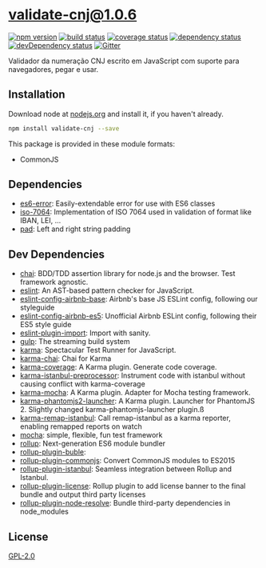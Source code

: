 # validate-cnj@1.0.6
 [![npm version](https://badge.fury.io/js/validate-cnj.svg)](https://npmjs.org/package/validate-cnj)  [![build status](https://travis-ci.org/bipbop/validate-cnj.svg)](https://travis-ci.org/bipbop/validate-cnj)  [![coverage status](https://coveralls.io/repos/bipbop/validate-cnj/badge.svg)](https://coveralls.io/github/bipbop/validate-cnj)  [![dependency status](https://david-dm.org/bipbop/validate-cnj.svg?theme=shields.io)](https://david-dm.org/bipbop/validate-cnj)  [![devDependency status](https://david-dm.org/bipbop/validate-cnj/dev-status.svg)](https://david-dm.org/bipbop/validate-cnj#info=devDependencies)  [![Gitter](https://badges.gitter.im/bipbop/validate-cnj.svg)](https://gitter.im/bipbop/validate-cnj) 

Validador da numeração CNJ escrito em JavaScript com suporte para navegadores, pegar e usar.


## Installation
Download node at [nodejs.org](http://nodejs.org) and install it, if you haven't already.

```sh
npm install validate-cnj --save
```

This package is provided in these module formats:

- CommonJS




## Dependencies

- [es6-error](https://github.com/bjyoungblood/es6-error): Easily-extendable error for use with ES6 classes
- [iso-7064](https://github.com/EDumdum/iso-7064-js): Implementation of ISO 7064 used in validation of format like IBAN, LEI, ...
- [pad](https://github.com/adaltas/node-pad): Left and right string padding


## Dev Dependencies

- [chai](https://github.com/chaijs/chai): BDD/TDD assertion library for node.js and the browser. Test framework agnostic.
- [eslint](https://github.com/eslint/eslint): An AST-based pattern checker for JavaScript.
- [eslint-config-airbnb-base](https://github.com/airbnb/javascript): Airbnb's base JS ESLint config, following our styleguide
- [eslint-config-airbnb-es5](https://github.com/1hella/eslint-config-airbnb-es5): Unofficial Airbnb ESLint config, following their ES5 style guide
- [eslint-plugin-import](https://github.com/benmosher/eslint-plugin-import): Import with sanity.
- [gulp](https://github.com/gulpjs/gulp): The streaming build system
- [karma](https://github.com/karma-runner/karma): Spectacular Test Runner for JavaScript.
- [karma-chai](https://github.com/xdissent/karma-chai): Chai for Karma
- [karma-coverage](https://github.com/karma-runner/karma-coverage): A Karma plugin. Generate code coverage.
- [karma-istanbul-preprocessor](https://github.com/textioHQ/karma-istanbul-preprocessor): Instrument code with istanbul without causing conflict with karma-coverage
- [karma-mocha](https://github.com/karma-runner/karma-mocha): A Karma plugin. Adapter for Mocha testing framework.
- [karma-phantomjs2-launcher](https://github.com/gskachkov/karma-phantomjs2-launcher): A Karma plugin. Launcher for PhantomJS 2. Slightly changed karma-phantomjs-launcher plugin.ß
- [karma-remap-istanbul](https://github.com/marcules/karma-remap-istanbul): Call remap-istanbul as a karma reporter, enabling remapped reports on watch
- [mocha](https://github.com/mochajs/mocha): simple, flexible, fun test framework
- [rollup](https://github.com/rollup/rollup): Next-generation ES6 module bundler
- [rollup-plugin-buble](): 
- [rollup-plugin-commonjs](https://github.com/rollup/rollup-plugin-commonjs): Convert CommonJS modules to ES2015
- [rollup-plugin-istanbul](https://github.com/artberri/rollup-plugin-istanbul): Seamless integration between Rollup and Istanbul.
- [rollup-plugin-license](https://github.com/mjeanroy/rollup-plugin-license): Rollup plugin to add license banner to the final bundle and output third party licenses
- [rollup-plugin-node-resolve](https://github.com/rollup/rollup-plugin-node-resolve): Bundle third-party dependencies in node_modules


## License
[GPL-2.0]()
